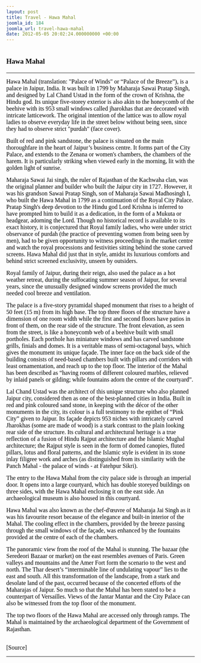 ```yaml
---
layout: post
title: Travel - Hawa Mahal
joomla_id: 184
joomla_url: travel-hawa-mahal
date: 2012-05-05 20:02:24.000000000 +00:00
---
```

<h1 style="line-height: normal;"><strong><span style="font-family: 'Verdana','sans-serif'; color: windowtext; font-size: 14pt;">Hawa Mahal</span></strong></h1>
<hr />
<p><span style="font-family: verdana,geneva; font-size: 12pt; color: #000000;">Hawa Mahal (<span style="color: #000000; text-decoration: none;">translation</span>: "Palace of Winds" or “Palace of the Breeze”), is a palace in <span style="color: #000000; text-decoration: none;">Jaipur</span>, <span style="color: #000000; text-decoration: none;">India</span>. It was built in 1799 by <span style="color: #000000; text-decoration: none;">Maharaja</span> <span style="color: #000000; text-decoration: none;">Sawai Pratap Singh</span>, and designed by <span style="color: #000000; text-decoration: none;">Lal Chand Ustad</span> in the form of the crown of <span style="color: #000000; text-decoration: none;">Krishna</span>, the <span style="color: #000000; text-decoration: none;">Hindu</span> god. Its unique five-storey exterior is also akin to the honeycomb of the beehive with its 953 small windows called <span style="color: #000000; text-decoration: none;">jharokhas</span> that are decorated with intricate <span style="color: #000000; text-decoration: none;">latticework</span>. The original intention of the lattice was to allow royal ladies to observe everyday life in the street below without being seen, since they had to observe strict "purdah" (face cover). </span></p>
<p><span style="font-family: verdana,geneva; font-size: 12pt; color: #000000;">Built of red and pink sandstone, the palace is situated on the main thoroughfare in the heart of Jaipur’s business centre. It forms part of the <span style="color: #000000; text-decoration: none;">City Palace</span>, and extends to the <span style="color: #000000; text-decoration: none;">Zenana</span> or women's chambers, the chambers of the <span style="color: #000000; text-decoration: none;">harem</span>. It is particularly striking when viewed early in the morning, lit with the golden light of sunrise. </span></p>
<p><span style="font-family: verdana,geneva; font-size: 12pt; color: #000000;"><span style="color: #000000; text-decoration: none;">Maharaja</span> <span style="color: #000000; text-decoration: none;">Sawai Jai singh</span>, the ruler of Rajasthan of the <span style="color: #000000; text-decoration: none;">Kachwaha</span> clan, was the original planner and builder who built the Jaipur city in 1727. However, it was his grandson <span style="color: #000000; text-decoration: none;">Sawai Pratap Singh</span>, son of Maharaja Sawai <span style="color: #000000; text-decoration: none;">Madhosingh I</span>, who built the Hawa Mahal in 1799 as a continuation of the Royal City Palace. Pratap Singh's deep devotion to the Hindu god <span style="color: #000000; text-decoration: none;">Lord Krishna</span> is inferred to have prompted him to build it as a dedication, in the form of a Mukuta or headgear, adorning the Lord. Though no historical record is available to its exact history, it is conjectured that Royal family ladies, who were under strict observance of <span style="color: #000000; text-decoration: none;">purdah</span> (the practice of preventing women from being seen by men), had to be given opportunity to witness proceedings in the market centre and watch the royal processions and festivities sitting behind the stone carved screens. Hawa Mahal did just that in style, amidst its luxurious comforts and behind strict screened exclusivity, unseen by outsiders. </span></p>
<p><span style="font-family: verdana,geneva; font-size: 12pt; color: #000000;">Royal family of Jaipur, during their reign, also used the palace as a hot weather retreat, during the suffocating summer season of Jaipur, for several years, since the unusually designed window screens provided the much needed cool breeze and ventilation.</span></p>
<p style="line-height: normal;"><span style="font-size: 12pt; font-family: verdana,geneva; color: #000000;">The palace is a five-story pyramidal shaped monument that rises to a height of 50 feet (15&nbsp;m) from its high base. The top three floors of the structure have a dimension of one room width while the first and second floors have patios in front of them, on the rear side of the structure. The front elevation, as seen from the street, is like a honeycomb web of a beehive built with small portholes. Each porthole has miniature windows and has carved sandstone grills, finials and domes. It is a veritable mass of semi-octagonal bays, which gives the monument its unique façade. The inner face on the back side of the building consists of need-based chambers built with pillars and corridors with least ornamentation, and reach up to the top floor. The interior of the Mahal has been described as “having rooms of different coloured marbles, relieved by inlaid panels or gilding; while fountains adorn the centre of the courtyard”.<sup> </sup></span></p>
<p><span style="font-family: verdana,geneva; font-size: 12pt; color: #000000;"><span style="color: #000000; text-decoration: none;">Lal Chand Ustad</span> was the architect of this unique structure who also planned Jaipur city, considered then as one of the best-planned cities in India. Built in red and pink coloured sand stone, in keeping with the décor of the other monuments in the city, its colour is a full testimony to the epithet of “Pink City” given to Jaipur. Its façade depicts 953 niches with intricately carved Jharokhas (some are made of wood) is a stark contrast to the plain looking rear side of the structure. Its cultural and architectural heritage is a true reflection of a fusion of Hindu <span style="color: #000000; text-decoration: none;">Rajput</span> <span style="color: #000000; text-decoration: none;">architecture</span> and the <span style="color: #000000; text-decoration: none;">Islamic</span> <span style="color: #000000; text-decoration: none;">Mughal architecture</span>; the Rajput style is seen in the form of domed canopies, fluted pillars, lotus and floral patterns, and the Islamic style is evident in its stone inlay <span style="color: #000000; text-decoration: none;">filigree</span> work and arches (as distinguished from its similarity with the Panch Mahal - the palace of winds - at <span style="color: #000000; text-decoration: none;">Fatehpur Sikri</span>).</span></p>
<p><span style="font-family: verdana,geneva; font-size: 12pt; color: #000000;">The entry to the Hawa Mahal from the city palace side is through an imperial door. It opens into a large courtyard, which has double storeyed buildings on three sides, with the Hawa Mahal enclosing it on the east side. An archaeological museum is also housed in this courtyard. </span></p>
<p><span style="font-family: verdana,geneva; font-size: 12pt; color: #000000;">Hawa Mahal was also known as the chef-d'œuvre of Maharaja Jai Singh as it was his favourite resort because of the elegance and built-in interior of the Mahal. The cooling effect in the chambers, provided by the breeze passing through the small windows of the façade, was enhanced by the fountains provided at the centre of each of the chambers. </span></p>
<p><span style="font-family: verdana,geneva; font-size: 12pt; color: #000000;">The panoramic view from the roof of the Mahal is stunning. The bazaar (the Seredeori Bazaar or market) on the east resembles avenues of <span style="color: #000000; text-decoration: none;">Paris</span>. Green valleys and mountains and the <span style="color: #000000; text-decoration: none;">Amer Fort</span> form the scenario to the west and north. The <span style="color: #000000; text-decoration: none;">Thar desert</span>’s “interminable line of undulating vapour” lies to the east and south. All this transformation of the landscape, from a stark and desolate land of the past, occurred because of the concerted efforts of the Maharajas of Jaipur. So much so that the Mahal has been stated to be a counterpart of <span style="color: #000000; text-decoration: none;">Versailles</span>. Views of the <span style="color: #000000; text-decoration: none;">Jantar Mantar</span> and the City Palace can also be witnessed from the top floor of the monument. </span></p>
<p><span style="font-size: 12pt; line-height: 115%; font-family: verdana,geneva; color: #000000;">The top two floors of the Hawa Mahal are accessed only through ramps. The Mahal is maintained by the archaeological department of the <span style="color: #000000; text-decoration: none;">Government of Rajasthan</span>.</span><span style="font-size: 11pt; line-height: 115%; font-family: 'Verdana','sans-serif';"> </span></p>
<p><br /><span style="font-family: trebuchet ms,geneva; font-size: 12pt; color: #808080;"><span style="color: #000000;">[Source]</span><br /></span></p>
<hr />
<p>&nbsp;</p>
<p>&nbsp;</p>
